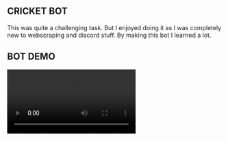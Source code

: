 ## CRICKET BOT

This was quite a challenging task. But I enjoyed doing it as I was completely new to webscraping and discord stuff. By making this bot I learned a lot.

## BOT DEMO
![bot](https://github.com/sidharth256/amfoss-tasks/tree/main/task-06/video/bot.mp4)
